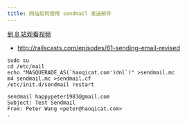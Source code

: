 ```yaml
---
title: 网站如何使用 sendmail 发送邮件
---
```


[到 B 站观看视频](https://www.bilibili.com/video/av97006056?from=search&seid=7133561294712139048)

- <http://railscasts.com/episodes/61-sending-email-revised>

~~~
sudo su
cd /etc/mail
echo "MASQUERADE_AS(`haoqicat.com')dnl`)" >sendmail.mc
m4 sendmail.mc >sendmail.cf
/etc/init.d/sendmail restart
~~~

~~~
sendmail happypeter1983@gmail.com
Subject: Test Sendmail
From: Peter Wang <peter@haoqicat.com>
.
~~~
